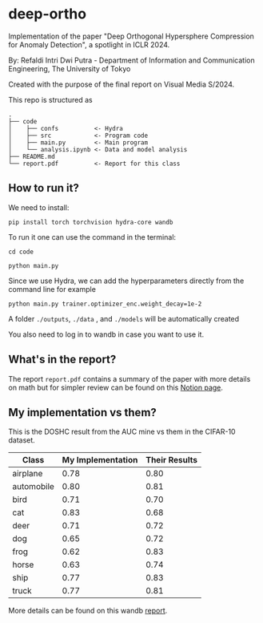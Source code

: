 # deep-ortho
Implementation of the paper "Deep Orthogonal Hypersphere Compression for Anomaly Detection", a spotlight in ICLR 2024.

By: Refaldi Intri Dwi Putra -  Department of Information and Communication Engineering, The University of Tokyo

Created with the purpose of the final report on Visual Media S/2024.

This repo is structured as         
    
    .
    ├── code      
    │    ├── confs          <- Hydra       
    │    ├── src            <- Program code
    │    ├── main.py        <- Main program
    │    └── analysis.ipynb <- Data and model analysis
    ├── README.md
    └── report.pdf          <- Report for this class
## How to run it?

We need to install:

`pip install torch torchvision hydra-core wandb`

To run it one can use the command in the terminal:

`cd code`

`python main.py`

Since we use Hydra, we can add the hyperparameters directly from the command line for example

`python main.py trainer.optimizer_enc.weight_decay=1e-2`

A folder `./outputs`, `./data` , and `./models` will be automatically created

You also need to log in to wandb in case you want to use it.

## What's in the report?

The report `report.pdf` contains a summary of the paper with more details on math but for simpler review can be found on this [Notion page](https://pumped-ring-6b0.notion.site/Implementation-of-Deep-Orthogonal-Hypersphere-Compression-for-Anomaly-Detection-ICLR-24-5ee46279f1d5410b88ee9267b4e48950?pvs=4).

## My implementation vs them?

This is the DOSHC result from the AUC mine vs them in the CIFAR-10 dataset.

Class | My Implementation | Their Results 
--- | --- | ---  
airplane | 0.78 | 0.80
automobile |0.80| 0.81
bird | 0.71 | 0.70 
cat |0.83 | 0.68 
deer |0.71 | 0.72
dog |0.65 | 0.72 
frog |0.62 | 0.83 
horse |0.63 | 0.74 
ship |0.77 | 0.83 
truck |0.77 | 0.81 

More details can be found on this wandb [report](https://api.wandb.ai/links/refaldiputra/xe285ujg).
